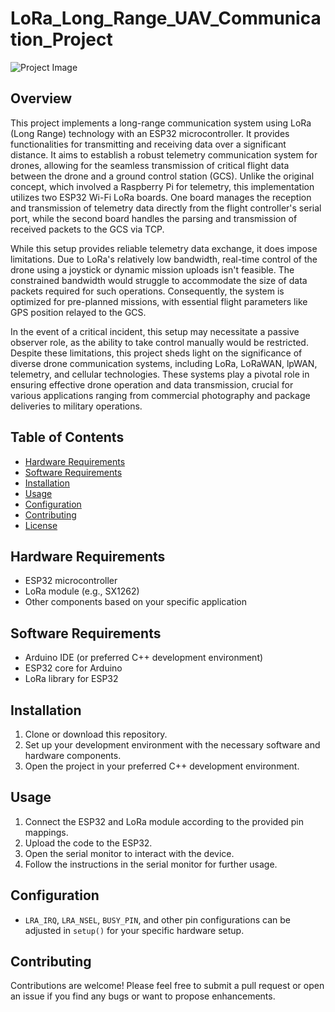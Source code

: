 # LoRa_Long_Range_UAV_Communication_Project

![Project Image](/Users/dunbarinodusi/Desktop/lora_project_pic1.png)

## Overview

This project implements a long-range communication system using LoRa (Long Range) technology with an ESP32 microcontroller. It provides functionalities for transmitting and receiving data over a significant distance. It aims to establish a robust telemetry communication system for drones, allowing for the seamless transmission of critical flight data between the drone and a ground control station (GCS). Unlike the original concept, which involved a Raspberry Pi for telemetry, this implementation utilizes two ESP32 Wi-Fi LoRa boards. One board manages the reception and transmission of telemetry data directly from the flight controller's serial port, while the second board handles the parsing and transmission of received packets to the GCS via TCP.

While this setup provides reliable telemetry data exchange, it does impose limitations. Due to LoRa's relatively low bandwidth, real-time control of the drone using a joystick or dynamic mission uploads isn't feasible. The constrained bandwidth would struggle to accommodate the size of data packets required for such operations. Consequently, the system is optimized for pre-planned missions, with essential flight parameters like GPS position relayed to the GCS.

In the event of a critical incident, this setup may necessitate a passive observer role, as the ability to take control manually would be restricted. Despite these limitations, this project sheds light on the significance of diverse drone communication systems, including LoRa, LoRaWAN, lpWAN, telemetry, and cellular technologies. These systems play a pivotal role in ensuring effective drone operation and data transmission, crucial for various applications ranging from commercial photography and package deliveries to military operations.

## Table of Contents

- [Hardware Requirements](#hardware-requirements)
- [Software Requirements](#software-requirements)
- [Installation](#installation)
- [Usage](#usage)
- [Configuration](#configuration)
- [Contributing](#contributing)
- [License](#license)

## Hardware Requirements

- ESP32 microcontroller
- LoRa module (e.g., SX1262)
- Other components based on your specific application

## Software Requirements

- Arduino IDE (or preferred C++ development environment)
- ESP32 core for Arduino
- LoRa library for ESP32

## Installation

1. Clone or download this repository.
2. Set up your development environment with the necessary software and hardware components.
3. Open the project in your preferred C++ development environment.

## Usage

1. Connect the ESP32 and LoRa module according to the provided pin mappings.
2. Upload the code to the ESP32.
3. Open the serial monitor to interact with the device.
4. Follow the instructions in the serial monitor for further usage.

## Configuration

- `LRA_IRQ`, `LRA_NSEL`, `BUSY_PIN`, and other pin configurations can be adjusted in `setup()` for your specific hardware setup.

## Contributing

Contributions are welcome! Please feel free to submit a pull request or open an issue if you find any bugs or want to propose enhancements.


